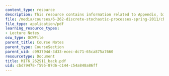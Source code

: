 ```yaml
---
content_type: resource
description: This resource contains information related to Appendix, bibliography.
file: /media/courses/6-262-discrete-stochastic-processes-spring-2011/cbd79478f59587d6c144c54a848a86ff_MIT6_262S11_back.pdf
file_type: application/pdf
learning_resource_types:
- Lecture Notes
ocw_type: OCWFile
parent_title: Course Notes
parent_type: CourseSection
parent_uid: c993794d-3d33-ecec-dc71-65ca875a7660
resourcetype: Document
title: MIT6_262S11_back.pdf
uid: cbd79478-f595-87d6-c144-c54a848a86ff
---
```

